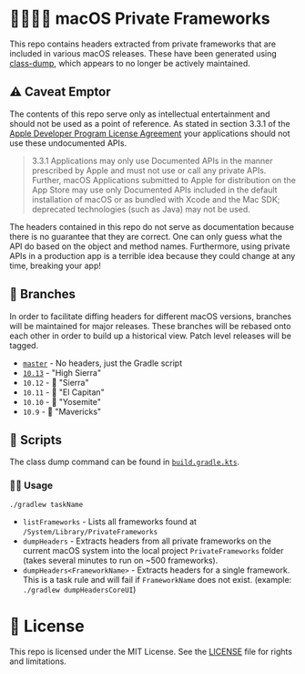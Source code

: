  # 🍎🕵🏻‍♂️ macOS Private Frameworks

This repo contains headers extracted from private frameworks that are included in various macOS releases.
These have been generated using [class-dump](http://stevenygard.com/projects/class-dump/), which appears
to no longer be actively maintained.

## ⚠️ Caveat Emptor

The contents of this repo serve only as intellectual entertainment and should not be used as a point of reference.
As stated in section 3.3.1 of the [Apple Developer Program License Agreement](https://developer.apple.com/terms/)
your applications should not use these undocumented APIs.

> 3.3.1 Applications may only use Documented APIs in the manner prescribed by Apple and
must not use or call any private APIs. Further, macOS Applications submitted to Apple for
distribution on the App Store may use only Documented APIs included in the default installation
of macOS or as bundled with Xcode and the Mac SDK; deprecated technologies (such as Java)
may not be used.

The headers contained in this repo do not serve as documentation because there is no guarantee
that they are correct. One can only guess what the API do based on the object and method names.
Furthermore, using private APIs in a production app is a terrible idea because they could change
at any time, breaking your app!

## 🔀 Branches

In order to facilitate diffing headers for different macOS versions, branches will be maintained for major releases.
These branches will be rebased onto each other in order to build up a historical view. Patch level releases will be tagged.

- [`master`](https://github.com/phatblat/macOSPrivateFrameworks/tree/master) - No headers, just the Gradle script
- [`10.13`](https://github.com/phatblat/macOSPrivateFrameworks/tree/10.13) - "High Sierra"
- `10.12` - 🚧 "Sierra"
- `10.11` - 🚧 "El Capitan"
- `10.10` - 🚧 "Yosemite"
- `10.9` - 🚧 "Mavericks"

## 📜 Scripts

The class dump command can be found in [`build.gradle.kts`](https://github.com/phatblat/macOSPrivateFrameworks/blob/master/build.gradle.kts#L113).

### 🤳🏼 Usage

`./gradlew taskName`

- `listFrameworks` - Lists all frameworks found at `/System/Library/PrivateFrameworks`
- `dumpHeaders` - Extracts headers from all private frameworks on the current macOS system into the local project `PrivateFrameworks` folder (takes several minutes to run on ~500 frameworks).
- `dumpHeaders<FrameworkName>` - Extracts headers for a single framework. This is a task rule and will fail if `FrameworkName` does not exist. (example: `./gradlew dumpHeadersCoreUI`)

# 📄 License

This repo is licensed under the MIT License. See the [LICENSE](LICENSE.md) file for rights and limitations.
